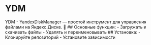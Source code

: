 # YDM
YDM - YandexDiskManager — простой инструмент для управления файлами на Яндекс.Диске. 📁  ## Основные функции: - Загружать и скачивать файлы - Удалять и переименовывать  ## Установка: - Клонируйте репозиторий - Установите зависимости
